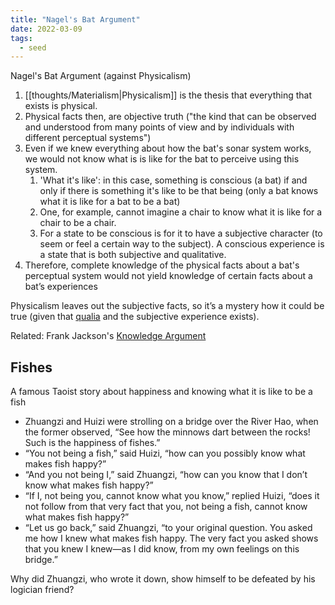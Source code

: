 ```yaml
---
title: "Nagel's Bat Argument"
date: 2022-03-09
tags:
  - seed
---
```


Nagel's Bat Argument (against Physicalism)

1. [[thoughts/Materialism|Physicalism]] is the thesis that everything that exists is physical.
2. Physical facts then, are objective truth ("the kind that can be observed and understood from many points of view and by individuals with different perceptual systems")
3. Even if we knew everything about how the bat's sonar system works, we would not know what is is like for the bat to perceive using this system.
   1. 'What it's like': in this case, something is conscious (a bat) if and only if there is something it's like to be that being (only a bat knows what it is like for a bat to be a bat)
   2. One, for example, cannot imagine a chair to know what it is like for a chair to be a chair.
   3. For a state to be conscious is for it to have a subjective character (to seem or feel a certain way to the subject). A conscious experience is a state that is both subjective and qualitative.
4. Therefore, complete knowledge of the physical facts about a bat's perceptual system would not yield knowledge of certain facts about a bat’s experiences

Physicalism leaves out the subjective facts, so it’s a mystery how it could be true (given that [qualia](thoughts/qualia.md) and the subjective experience exists).

Related: Frank Jackson's [Knowledge Argument](thoughts/Knowledge%20Argument.md)

## Fishes

A famous Taoist story about happiness and knowing what it is like to be a fish

- Zhuangzi and Huizi were strolling on a bridge over the River Hao, when the former observed, “See how the minnows dart between the rocks! Such is the happiness of fishes.”
- “You not being a fish,” said Huizi, “how can you possibly know what makes fish happy?”
- “And you not being I,” said Zhuangzi, “how can you know that I don’t know what makes fish happy?”
- “If I, not being you, cannot know what you know,” replied Huizi, “does it not follow from that very fact that you, not being a fish, cannot know what makes fish happy?”
- “Let us go back,” said Zhuangzi, “to your original question. You asked me how I knew what makes fish happy. The very fact you asked shows that you knew I knew—as I did know, from my own feelings on this bridge.”

Why did Zhuangzi, who wrote it down, show himself to be defeated by his logician friend?
